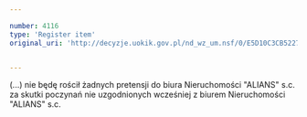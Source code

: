 ```yaml
---

number: 4116
type: 'Register item'
original_uri: 'http://decyzje.uokik.gov.pl/nd_wz_um.nsf/0/E5D10C3CB5227789C1257AD10039D77E?OpenDocument'


---
```


(...) nie będę rościł żadnych pretensji do biura Nieruchomości "ALIANS" s.c. za skutki poczynań nie uzgodnionych wcześniej z biurem Nieruchomości "ALIANS" s.c.
